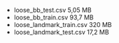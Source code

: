 * loose_bb_test.csv   5,05 MB 
* loose_bb_train.csv    93,7 MB 
* loose_landmark_train.csv    320 MB 
* loose_landmark_test.csv   17,2 MB

